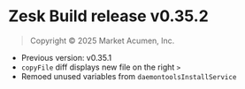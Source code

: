 # Zesk Build release v0.35.2

> Copyright &copy; 2025 Market Acumen, Inc.

- Previous version: v0.35.1
- `copyFile` diff displays new file on the right `>`
- Remoed unused variables from `daemontoolsInstallService`
